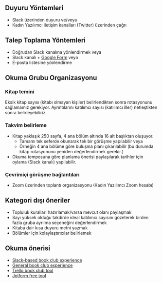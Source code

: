 ## Duyuru Yöntemleri
- Slack üzerinden duyuru ve/veya
- Kadın Yazılımcı iletişim kanalları (Twitter) üzerinden çağrı

## Talep Toplama Yöntemleri
- Doğrudan Slack kanalına yönlendirmek veya
- Slack kanalı + [Google Form](https://forms.gle/HpWp9cUkwFfhEB1UA) veya
- E-posta listesine yönlendirme

## Okuma Grubu Organizasyonu

### Kitap temini
Eksik kitap sayısı (kitabı olmayan kişiler) belirlendikten sonra rotasyonunu sağlamamız gerekiyor. Ayrıntılarını katılımcı sayısı (katılımcı iller) netleştikten sonra belirleyebiliriz.

### Takvim belirleme
- Kitap yaklaşık 250 sayfa, 4 ana bölüm altında 16 alt başlıktan oluşuyor.
  - Tamamı tek seferde okunarak tek bir görüşme yapılabilir veya
  - Örneğin 4 ana bölüme göre buluşma planı çıkarılabilir (bu durumda kitap rotasyonunu yeniden değerlendirmek gerekir.)
- Okuma temposuna göre planlama önerisi paylaşılarak tarihler için oylama (Slack kanalı) yapılabilir.

### Çevrimiçi görüşme bağlantıları
- Zoom üzerinden toplantı organizasyonu (Kadın Yazılımcı Zoom hesabı)

## Kategori dışı öneriler
- Topluluk kuralları hazırlamak/varsa mevcut olanı paylaşmak
- Sayı yüksek olduğu takdirde ideal katılımcı sayısını gözeterek birden fazla gruba ayrılma seçeneğini değerlendirmek
- Kitaba dair kısa duyuru metni yazmak
- Bölümler için kolaylaştırıcılar belirlemek

## Okuma önerisi
- [Slack-based book club experience](https://dougbelshaw.com/blog/2019/02/09/experimenting-with-a-slack-based-book-club/)
- [General book club experience](https://medium.com/ridedott/how-to-start-a-book-club-at-work-a0b569504924)
- [Trello book club tool](https://trello.com/templates/personal/book-clubs-tP0ROvp8)
- [Jotform free tool](https://www.jotform.com/book-club-app/)
